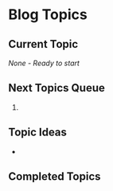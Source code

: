 # Blog Topics

## Current Topic
<!-- The topic you're currently working on -->
*None - Ready to start*

## Next Topics Queue
<!-- Topics you want to write about, in priority order -->
1.

## Topic Ideas
<!-- Ideas for future blog posts -->
-

## Completed Topics
<!-- Archive of completed blog posts -->

